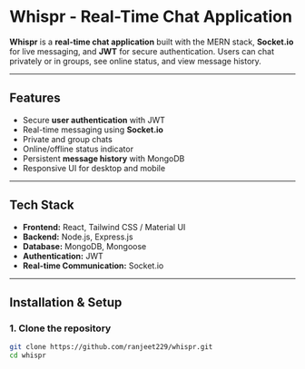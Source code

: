 # Whispr - Real-Time Chat Application

**Whispr** is a **real-time chat application** built with the MERN stack, **Socket.io** for live messaging, and **JWT** for secure authentication. Users can chat privately or in groups, see online status, and view message history.

---

## Features

- Secure **user authentication** with JWT
- Real-time messaging using **Socket.io**
- Private and group chats
- Online/offline status indicator
- Persistent **message history** with MongoDB
- Responsive UI for desktop and mobile

---

## Tech Stack

- **Frontend:** React, Tailwind CSS / Material UI
- **Backend:** Node.js, Express.js
- **Database:** MongoDB, Mongoose
- **Authentication:** JWT
- **Real-time Communication:** Socket.io

---

## Installation & Setup

### 1. Clone the repository

```bash
git clone https://github.com/ranjeet229/whispr.git
cd whispr
